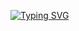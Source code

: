 <a href="https://git.io/typing-svg"><img src="https://readme-typing-svg.herokuapp.com?font=Fira+Code&duration=2000&pause=&color=04DFFFB1&center=%D0%9B%D0%9E%D0%96%D0%AC&vCenter=%D0%9B%D0%9E%D0%96%D0%AC&multiline=true&repeat=%D0%B8%D1%81%D1%82%D0%B8%D0%BD%D0%BD%D1%8B%D0%B9&width=435&height=200&lines=%F0%9F%91%8B+Hi%2C+I%E2%80%99m+%40chickenzombie;%F0%9F%91%80+I%E2%80%99m+interested+in+Front-end+development;%F0%9F%8C%B1+I%E2%80%99m+currently+learning+HTML%2C+CSS%2C+JavaSript;%F0%9F%93%AB+How+to+reach+me%3A+tg+-+%40chickenzombie" alt="Typing SVG" /></a>
